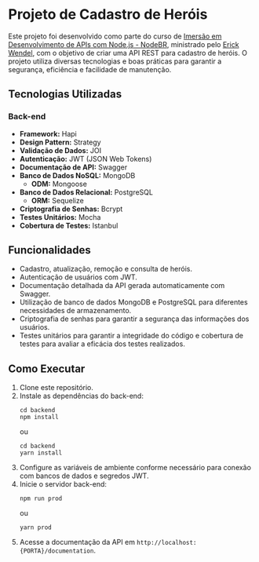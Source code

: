 # Projeto de Cadastro de Heróis

Este projeto foi desenvolvido como parte do curso de [Imersão em Desenvolvimento de APIs com Node.js - NodeBR](https://erickwendel.teachable.com/p/node-js-para-iniciantes-nodebr), ministrado pelo [Erick Wendel](https://github.com/erickwendel), com o objetivo de criar uma API REST para cadastro de heróis. O projeto utiliza diversas tecnologias e boas práticas para garantir a segurança, eficiência e facilidade de manutenção.

## Tecnologias Utilizadas

### Back-end

- **Framework:** Hapi
- **Design Pattern:** Strategy
- **Validação de Dados:** JOI
- **Autenticação:** JWT (JSON Web Tokens)
- **Documentação de API:** Swagger
- **Banco de Dados NoSQL:** MongoDB
  - **ODM:** Mongoose
- **Banco de Dados Relacional:** PostgreSQL
  - **ORM:** Sequelize
- **Criptografia de Senhas:** Bcrypt
- **Testes Unitários:** Mocha
- **Cobertura de Testes:** Istanbul

## Funcionalidades

- Cadastro, atualização, remoção e consulta de heróis.
- Autenticação de usuários com JWT.
- Documentação detalhada da API gerada automaticamente com Swagger.
- Utilização de banco de dados MongoDB e PostgreSQL para diferentes necessidades de armazenamento.
- Criptografia de senhas para garantir a segurança das informações dos usuários.
- Testes unitários para garantir a integridade do código e cobertura de testes para avaliar a eficácia dos testes realizados.

## Como Executar

1. Clone este repositório.
2. Instale as dependências do back-end:
   ```
   cd backend
   npm install
   ```
   ou
   ```
   cd backend
   yarn install
   ```
3. Configure as variáveis de ambiente conforme necessário para conexão com bancos de dados e segredos JWT.
4. Inicie o servidor back-end:
   ```
   npm run prod
   ```
   ou
   ```
   yarn prod
   ```
5. Acesse a documentação da API em `http://localhost:{PORTA}/documentation`.
